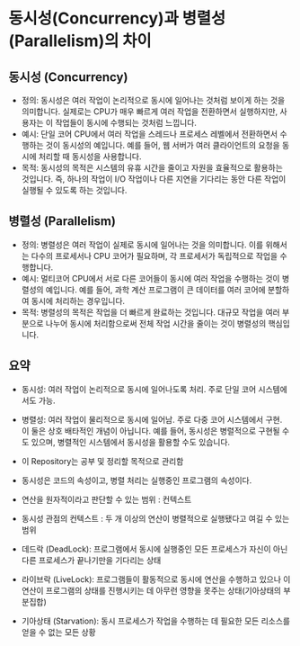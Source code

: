 # 동시성(Concurrency)과 병렬성(Parallelism)의 차이

## 동시성 (Concurrency)

- 정의: 동시성은 여러 작업이 논리적으로 동시에 일어나는 것처럼 보이게 하는 것을 의미합니다. 실제로는 CPU가 매우 빠르게 여러 작업을 전환하면서 실행하지만, 사용자는 이 작업들이 동시에 수행되는 것처럼 느낍니다.
- 예시: 단일 코어 CPU에서 여러 작업을 스레드나 프로세스 레벨에서 전환하면서 수행하는 것이 동시성의 예입니다. 예를 들어, 웹 서버가 여러 클라이언트의 요청을 동시에 처리할 때 동시성을 사용합니다.
- 목적: 동시성의 목적은 시스템의 유휴 시간을 줄이고 자원을 효율적으로 활용하는 것입니다. 즉, 하나의 작업이 I/O 작업이나 다른 지연을 기다리는 동안 다른 작업이 실행될 수 있도록 하는 것입니다.

## 병렬성 (Parallelism)

- 정의: 병렬성은 여러 작업이 실제로 동시에 일어나는 것을 의미합니다. 이를 위해서는 다수의 프로세서나 CPU 코어가 필요하며, 각 프로세서가 독립적으로 작업을 수행합니다.
- 예시: 멀티코어 CPU에서 서로 다른 코어들이 동시에 여러 작업을 수행하는 것이 병렬성의 예입니다. 예를 들어, 과학 계산 프로그램이 큰 데이터를 여러 코어에 분할하여 동시에 처리하는 경우입니다.
- 목적: 병렬성의 목적은 작업을 더 빠르게 완료하는 것입니다. 대규모 작업을 여러 부분으로 나누어 동시에 처리함으로써 전체 작업 시간을 줄이는 것이 병렬성의 핵심입니다.

## 요약

- 동시성: 여러 작업이 논리적으로 동시에 일어나도록 처리. 주로 단일 코어 시스템에서도 가능.
- 병렬성: 여러 작업이 물리적으로 동시에 일어남. 주로 다중 코어 시스템에서 구현.
  이 둘은 상호 배타적인 개념이 아닙니다. 예를 들어, 동시성은 병렬적으로 구현될 수도 있으며, 병렬적인 시스템에서 동시성을 활용할 수도 있습니다.

- 이 Repository는 공부 및 정리할 목적으로 관리함

* 동시성은 코드의 속성이고, 병렬 처리는 실행중인 프로그램의 속성이다.
* 연산을 원자적이라고 판단할 수 있는 범위 : 컨텍스트
* 동시성 관점의 컨텍스트 : 두 개 이상의 연산이 병렬적으로 실행됐다고 여길 수 있는 범위

* 데드락 (DeadLock): 프로그램에서 동시에 실행중인 모든 프로세스가 자신이 아닌 다른 프로세스가 끝나기만을 기다리는 상태
* 라이브락 (LiveLock): 프로그램들이 활동적으로 동시에 연산을 수행하고 있으나 이 연산이 프로그램의 상태를 진행시키는 데 아무런 영향을 못주는 상태(기아상태의 부분집합)
* 기아상태 (Starvation): 동시 프로세스가 작업을 수행하는 데 필요한 모든 리소스를 얻을 수 없는 모든 상황
